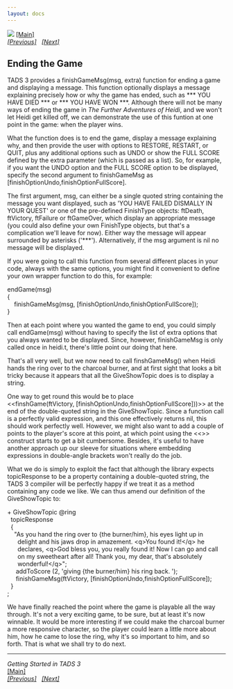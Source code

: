 ```yaml
---
layout: docs
---
```



[<img src="topbar.jpg" data-border="0" />](index.html)
[\[Main\]](index.html)  
*[\[Previous\]](abasicburner.html)
  [\[Next\]](theartofconversation.html)*

## Ending the Game

TADS 3 provides a finishGameMsg(msg, extra) function for ending a game
and displaying a message. This function optionally displays a message
explaining precisely how or why the game has ended, such as \*\*\* YOU
HAVE DIED \*\*\* or \*\*\* YOU HAVE WON \*\*\*. Although there will not
be many ways of ending the game in *The Further Adventures of Heidi*,
and we won't let Heidi get killed off, we can demonstrate the use of
this funtion at one point in the game: when the player wins.

  
What the function does is to end the game, display a message explaining
why, and then provide the user with options to RESTORE, RESTART, or
QUIT, plus any additional options such as UNDO or show the FULL SCORE
defined by the extra parameter (which is passed as a list). So, for
example, if you want the UNDO option and the FULL SCORE option to be
displayed, specify the second argument to finishGameMsg as
\[finishOptionUndo,finishOptionFullScore\].   
  
The first argument, msg, can either be a single quoted string containing
the message you want displayed, such as 'YOU HAVE FAILED DISMALLY IN
YOUR QUEST' or one of the pre-defined FinishType objects: ftDeath,
ftVictory, ftFailure or ftGameOver, which display an appropriate message
(you could also define your own FinishType objects, but that's a
complication we'll leave for now). Either way the message will appear
surrounded by asterisks ('\*\*\*'). Alternatively, if the msg argument
is nil no message will be displayed.  
  
If you were going to call this function from several different places in
your code, always with the same options, you might find it convenient to
define your own wrapper function to do this, for example:  


endGame(msg)  
{    
    finishGameMsg(msg, \[finishOptionUndo,finishOptionFullScore\]);  
}  


Then at each point where you wanted the game to end, you could simply
call endGame(msg) without having to specify the list of extra options
that you always wanted to be displayed. Since, however, finishGameMsg is
only called once in heidi.t, there's little point our doing that here.  
  
That's all very well, but we now need to call finshGameMsg() when Heidi
hands the ring over to the charcoal burner, and at first sight that
looks a bit tricky because it appears that all the GiveShowTopic does is
to display a string.  
  
One way to get round this would be to place
\<\<finshGame(ftVictory, \[finishOptionUndo,finishOptionFullScore\]))\>\> at
the end of the double-quoted string in the GiveShowTopic. Since a
function call is a perfectly valid expression, and this one effectively
returns nil, this should work perfectly well. However, we might also
want to add a couple of points to the player's score at this point, at
which point using the \<\<\>\> construct starts to get a bit cumbersome.
Besides, it's useful to have another approach up our sleeve for
situations where embedding expressions in double-angle brackets won't
really do the job.  
  
What we do is simply to exploit the fact that although the library
expects topicResponse to be a property containing a double-quoted
string, the TADS 3 compiler will be perfectly happy if we treat it as a
method containing any code we like. We can thus amend our definition of
the GiveShowTopic to:  


+ GiveShowTopic @ring  
  topicResponse  
  {  
    "As you hand the ring over to {the burner/him}, his eyes light up in   
      delight and his jaws drop in amazement. \<q\>You found it!\</q\> he   
      declares, \<q\>God bless you, you really found it! Now I can go and call   
      on my sweetheart after all! Thank you, my dear, that's absolutely   
      wonderful!\</q\>";  
     addToScore (2, 'giving {the burner/him} his ring back. ');  
     finishGameMsg(ftVictory, \[finishOptionUndo,finishOptionFullScore\]);  
  }  
;  


We have finally reached the point where the game is playable all the way
through. It's not a very exciting game, to be sure, but at least it's
now winnable. It would be more interesting if we could make the charcoal
burner a more responsive character, so the player could learn a little
more about him, how he came to lose the ring, why it's so important to
him, and so forth. That is what we shall try to do next.  
  

------------------------------------------------------------------------

*Getting Started in TADS 3*  
[\[Main\]](index.html)  
*[\[Previous\]](abasicburner.html)
  [\[Next\]](theartofconversation.html)*


